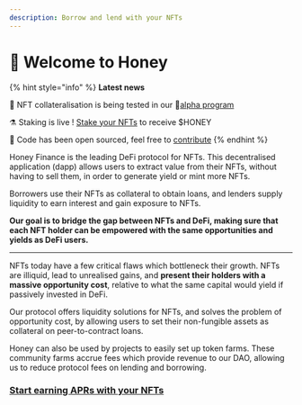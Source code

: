 ```yaml
---
description: Borrow and lend with your NFTs
---
```


# 👋 Welcome to Honey

{% hint style="info" %}
**Latest news**

🏦 NFT collateralisation is being tested in our 🧪[alpha program](https://discord.gg/T7RQ8hMamB)

⚗️ Staking is live ! [Stake your NFTs](https://app.honey.finance) to receive $HONEY

📑 Code has been open sourced, feel free to [contribute](https://github.com/honey-labs)
{% endhint %}

Honey Finance is the leading DeFi protocol for NFTs. This decentralised application (dapp) allows users to extract value from their NFTs, without having to sell them, in order to generate yield or mint more NFTs.

Borrowers use their NFTs as collateral to obtain loans, and lenders supply liquidity to earn interest and gain exposure to NFTs.



**Our goal is to bridge the gap between NFTs and DeFi, making sure that each NFT holder can be empowered with the same opportunities and yields as DeFi users.**

****

NFTs today have a few critical flaws which bottleneck their growth. NFTs are illiquid, lead to unrealised gains, and **present their holders with a massive opportunity cost**, relative to what the same capital would yield if passively invested in DeFi.

Our protocol offers liquidity solutions for NFTs, and solves the problem of opportunity cost, by allowing users to set their non-fungible assets as collateral on peer-to-contract loans.

Honey can also be used by projects to easily set up token farms. These community farms accrue fees which provide revenue to our DAO, allowing us to reduce protocol fees on lending and borrowing.



### [Start earning APRs with your NFTs](https://app.honey.finance)
